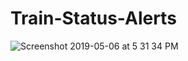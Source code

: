 # Train-Status-Alerts

![Screenshot 2019-05-06 at 5 31 34 PM](https://user-images.githubusercontent.com/30762976/57224278-8c836400-7026-11e9-98e3-76dc91c5412e.png)
